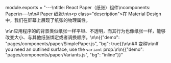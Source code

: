 module.exports = "---\ntitle: React Paper（纸张）组件\ncomponents: Paper\n---\n\n# Paper 纸张\n\n<p class=\"description\">在 Material Design 中，我们在屏幕上展现了纸张的物理属性。 </p>\n\n应用程序的的背景类似纸张一样平坦、不透明，而其行为也像纸张一样，能够改变大小、与其他纸张绑定或者调换顺序。\n\n{{\"demo\": \"pages/components/paper/SimplePaper.js\", \"bg\": true}}\n\n## 变种\n\nIf you need an outlined surface, use the `variant` prop.\n\n{{\"demo\": \"pages/components/paper/Variants.js\", \"bg\": \"inline\"}}"